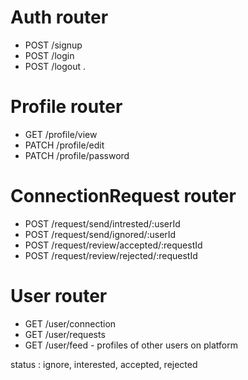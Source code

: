 # Auth router
- POST /signup
- POST /login
- POST /logout .

# Profile router
- GET /profile/view 
- PATCH /profile/edit 
- PATCH /profile/password 

# ConnectionRequest router
- POST /request/send/intrested/:userId
- POST /request/send/ignored/:userId
- POST /request/review/accepted/:requestId
- POST /request/review/rejected/:requestId

# User router
- GET /user/connection
- GET /user/requests
- GET /user/feed - profiles of other users on platform

status : ignore, interested, accepted, rejected